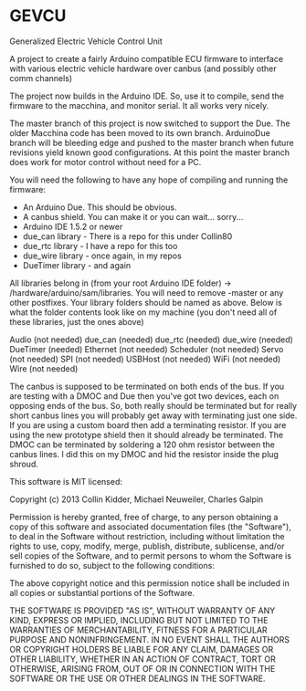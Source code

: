 GEVCU
=====

Generalized Electric Vehicle Control Unit


A project to create a fairly Arduino compatible ECU firmware
to interface with various electric vehicle hardware over canbus
(and possibly other comm channels)

The project now builds in the Arduino IDE. So, use it to compile, send the firmware
to the macchina, and monitor serial. It all works very nicely.

The master branch of this project is now switched to support the Due. The older Macchina
code has been moved to its own branch. ArduinoDue branch will be bleeding edge and pushed
to the master branch when future revisions yield known good configurations. At this point the master
branch does work for motor control without need for a PC.

You will need the following to have any hope of compiling and running the firmware:
- An Arduino Due. This should be obvious.
- A canbus shield. You can make it or you can wait... sorry...
- Arduino IDE 1.5.2 or newer
- due_can library - There is a repo for this under Collin80
- due_rtc library - I have a repo for this too
- due_wire library - once again, in my repos
- DueTimer library - and again

All libraries belong in (from your root Arduino IDE folder) -> /hardware/arduino/sam/libraries. You will need to
remove -master or any other postfixes. Your library folders should be named as above. Below is what
the folder contents look like on my machine (you don't need all of these libraries, just the ones above)

Audio (not needed)
due_can (needed)
due_rtc (needed)
due_wire (needed)
DueTimer (needed)
Ethernet (not needed)
Scheduler (not needed)
Servo (not needed)
SPI (not needed)
USBHost (not needed)
WiFi (not needed)
Wire (not needed)

The canbus is supposed to be terminated on both ends of the bus. If you are testing with a DMOC 
and Due then you've got two devices, each on opposing ends of the bus. So, both really should be
terminated but for really short canbus lines you will probably get away with terminating just one side.
If you are using a custom board then add a terminating resistor. If you are using the new prototype shield
then it should already be terminated. The DMOC can be terminated by soldering a 120 ohm resistor 
between the canbus lines. I did this on my DMOC and hid the resistor inside the plug shroud. 

This software is MIT licensed:

Copyright (c) 2013 Collin Kidder, Michael Neuweiler, Charles Galpin

Permission is hereby granted, free of charge, to any person obtaining
a copy of this software and associated documentation files (the
"Software"), to deal in the Software without restriction, including
without limitation the rights to use, copy, modify, merge, publish,
distribute, sublicense, and/or sell copies of the Software, and to
permit persons to whom the Software is furnished to do so, subject to
the following conditions:

The above copyright notice and this permission notice shall be included
in all copies or substantial portions of the Software.

THE SOFTWARE IS PROVIDED "AS IS", WITHOUT WARRANTY OF ANY KIND,
EXPRESS OR IMPLIED, INCLUDING BUT NOT LIMITED TO THE WARRANTIES OF
MERCHANTABILITY, FITNESS FOR A PARTICULAR PURPOSE AND NONINFRINGEMENT.
IN NO EVENT SHALL THE AUTHORS OR COPYRIGHT HOLDERS BE LIABLE FOR ANY
CLAIM, DAMAGES OR OTHER LIABILITY, WHETHER IN AN ACTION OF CONTRACT,
TORT OR OTHERWISE, ARISING FROM, OUT OF OR IN CONNECTION WITH THE
SOFTWARE OR THE USE OR OTHER DEALINGS IN THE SOFTWARE.

